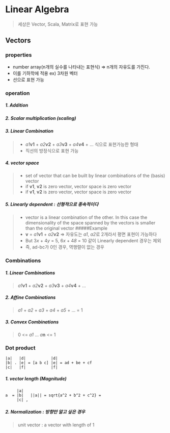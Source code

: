 # Linear Algebra

> 세상은 Vector, Scala, Matrix로 표현 가능 

## Vectors
### properties
- number array(n개의 실수를 나타내는 표현식) => n개의 자유도를 가진다.
- 이를 기하학에 적용 ex) 3차원 벡터
- 선으로 표현 가능

### operation
##### 1. Addition

##### 2. Scalar multiplication (scaling)

##### 3. Linear Combination
> - *a1***v1** + *a2***v2** + *a3***v3** + *a4***v4** + ... 식으로 표현가능한 형태 
> - 직선의 방정식으로 표현 가능

##### 4. vector space
> - set of vector that can be built by linear combinations of the (basis) vector
> - if **v1**, **v2** is zero vector, vector space is zero vector
> - if **v1**, **v2** is zero vector, vector space is zero vector

##### 5. Linearly dependent : 선형적으로 종속적이다
> - vector is a linear combination of the other. In this case the dimensionality of the space spanned by the vectors is smaller than the original vector
#####Example
> - **v** = *a1***v1** + *a2***v2** => 자유도는 *a1*, *a2*로 2개라서 평면 표현이 가능하다
> - But 3*x* + 4*y* = 5, 6*x* + 4*8* = 10 같이 Linearly dependent 경우는 제외
> - 즉, ad-bc가 0인 경우, 역행렬이 없는 경우

### Combinations
##### 1. Linear Combinations
> *a1***v1** + *a2***v2** + *a3***v3** + *a4***v4** + ...
##### 2. Affine Combinations
> *a1* + *a2* + *a3* + *a4* + *a5* + ... = 1
##### 3. Convex Combinations
> 0 <= *a1* ... *a***n** <= 1

### Dot product
```
|a|   |d|           |d|
|b| . |e| = [a b c] |e| = ad + be + cf
|c|   |f|           |f|
```
##### 1. vector length (Magnitude)
```
     |a|
a  = |b|   ||a|| = sqrt{a^2 + b^2 + c^2} = 
     |c| , 
```
##### 2. Normalization : 방향만 알고 싶은 경우
> unit vector : a vector with length of 1
```
```

